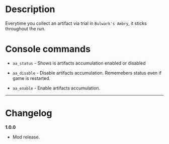 # Description
Everytime you collect an artifact via trial in `Bulwark's Ambry`, it sticks throughout the run.

# Console commands

* `aa_status` - Shows is artifacts accumulation enabled or disabled

* `aa_disable` - Disable artifacts accumulation. Rememebers status even if game is restarted.

* `aa_enable` - Enable artifacts accumulation.

***
# Changelog
**1.0.0**

* Mod release.